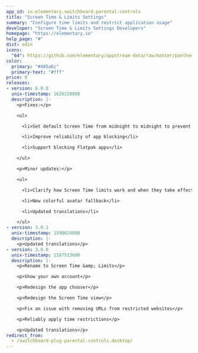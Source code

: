 ```yaml
---
app_id: io.elementary.switchboard.parental-controls
title: "Screen Time & Limits Settings"
summary: "Configure time limits and restrict application usage"
developer: "Screen Time & Limits Settings Developers"
homepage: "https://elementary.io"
help_page: "#"
dist: odin
icons:
  "64": https://github.com/elementary/appstream-data/raw/master/pantheon-data/main/icons/64x64/switchboard-plug-parental-controls_preferences-system-parental-controls.png
color:
  primary: "#485a6c"
  primary-text: "#fff"
price: 0
releases:
- version: 6.0.0
  unix-timestamp: 1626220800
  description: |-
    <p>Fixes:</p>

    <ul>

      <li>Set default Screen Time from midnight to midnight to prevent accidental lockouts</li>

      <li>Improve reliability of app blocking</li>

      <li>Support blocking Flatpak apps</li>

    </ul>

    <p>Minor updates:</p>

    <ul>

      <li>Clarify how Screen Time limits work and when they take effect</li>

      <li>New colorful avatar fallback</li>

      <li>Updated translations</li>

    </ul>
- version: 3.0.1
  unix-timestamp: 1590624000
  description: |-
    <p>Updated translations</p>
- version: 3.0.0
  unix-timestamp: 1587513600
  description: |-
    <p>Rename to Screen Time &amp; Limits</p>

    <p>Show your own account</p>

    <p>Redesign the app chooser</p>

    <p>Redesign the Screen Time view</p>

    <p>Fix an issue with removing URLs from restricted websites</p>

    <p>Reliably apply time restrictions</p>

    <p>Updated translations</p>
redirect_from:
  - /switchboard-plug-parental-controls.desktop/
---
```


